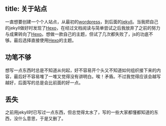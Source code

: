 title: 关于站点
---
一直想要创建一个个人站点，从最初的[wordpress](https://cn.wordpress.org/)，到后面的[jekyll](http://jekyllcn.com/)。当我把自己的jekyll做好时发现了[Hexo](hexo.io)，在经过文档阅读与简单尝试之后我放弃了之前的努力与成果转向了[Hexo](hexo.io)。想做一款自己的主题，但试了几次都失败了，js的功底不够。最后选择直接使用[Hexo](hexo.io)的主题。

## 功笔不够
想写一点东西时总是不知道从何起，好不容易开个头又不知道如何组织接下来的内容，最后好不容易堆了一堆又觉得没有讲明白。唉！矛盾。不过我觉得应该会越写越好，后面写的总是会比前面的好一点。

## 丢失
之前用jekyll时已写过一点东西，但总觉得太水了，写的一些大家都懂都知道的东西，没什么意思，于是又删了。

